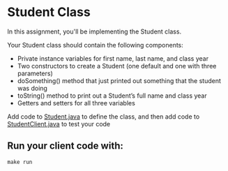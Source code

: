 # Student Class

In this assignment, you'll be implementing the Student class. 

Your Student class should contain the following components:
* Private instance variables for first name, last name, and class year
* Two constructors to create a Student (one default and one with three parameters)
* doSomething() method that just printed out something that the student was doing
* toString() method to print out a Student’s full name and class year
* Getters and setters for all three variables



Add code to [Student.java](src/main/java/Student.java) to define the class, and then add code to [StudentClient.java](src/main/java/StudentClient.java) to test your code

## Run your client code with:
```shell script
make run
```